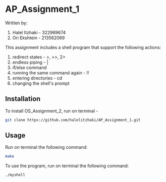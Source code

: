 # AP_Assignment_1

Written by:
1. Halel Itzhaki - 322989674
2. Ori Ekshtein - 213562069

This assignment includes a shell program that support the following actions:
1. redirect states - >, >>, 2>
2. endless piping - |
3. if/else command
4. running the same command again - !!
5. entering directories - cd
6. changing the shell's prompt

## Installation

To install OS_Assignment_2, run on terminal - 
```bash
git clone https://github.com/halelitzhaki/AP_Assignment_1.git
```

## Usage

Run on terminal the following command:
```bash
make
```

To use the program, run on terminal the following command:


```bash
./myshell
```